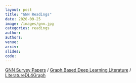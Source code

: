 ```yaml
---
layout: post
title: "GNN Readings"
date: 2020-09-25
image: /images/gnn.jpg
categories: readings
author:
authors:
venue:
arxiv:
slides:
code:
---
```


[GNN Survey Papers](https://github.com/tnakada/GNNPapers) /
[Graph Based Deep Learning Literature](https://github.com/tnakada/graph-based-deep-learning-literature) /
[LiteratureDL4Graph](https://github.com/tnakada/LiteratureDL4Graph)

